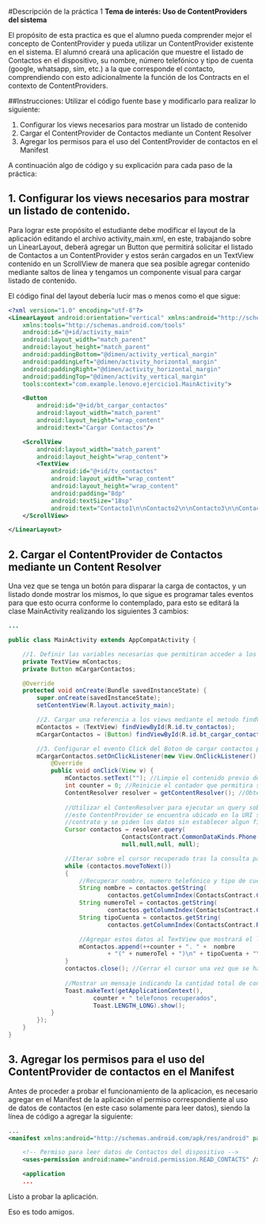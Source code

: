 #Descripción de la práctica 1 
**Tema de interés: Uso de ContentProviders del sistema**

El propósito de esta practica es que el alumno pueda comprender mejor el concepto de ContentProvider y pueda utilizar un ContentProvider existente en el sistema.  El alumnó creará una aplicación que muestre el listado de Contactos en el dispositivo, su nombre, número telefónico y tipo de cuenta (google, whatsapp, sim, etc.) a la que corresponde el contacto, comprendiendo con esto adicionalmente la función de los Contracts en el contexto de ContentProviders.

##Instrucciones:
Utilizar el código fuente base y modificarlo para realizar lo siguiente:

 1. Configurar los views necesarios para mostrar un listado de contenido 
 2. Cargar el ContentProvider de Contactos mediante un Content Resolver
 3. Agregar los permisos para el uso del ContentProvider de contactos en el Manifest 

A continuación algo de código y su explicación para cada paso de la práctica:

## 1. Configurar los views necesarios para mostrar un listado de contenido. 

Para lograr este propósito el estudiante debe modificar el layout de la aplicación editando el archivo activity_main.xml, en este, trabajando sobre un LinearLayout, deberá agregar un Button que permitirá solicitar el listado de Contactos a un ContentProvider y estos serán cargados en un TextView contenido en un ScrollView de manera que sea posible agregar contenido mediante saltos de linea y tengamos un componente visual para cargar listado de contenido.

El código final del layout debería lucir mas o menos como el que sigue:

```xml
<?xml version="1.0" encoding="utf-8"?>
<LinearLayout android:orientation="vertical" xmlns:android="http://schemas.android.com/apk/res/android"
    xmlns:tools="http://schemas.android.com/tools"
    android:id="@+id/activity_main"
    android:layout_width="match_parent"
    android:layout_height="match_parent"
    android:paddingBottom="@dimen/activity_vertical_margin"
    android:paddingLeft="@dimen/activity_horizontal_margin"
    android:paddingRight="@dimen/activity_horizontal_margin"
    android:paddingTop="@dimen/activity_vertical_margin"
    tools:context="com.example.lenovo.ejercicio1.MainActivity">

    <Button
        android:id="@+id/bt_cargar_contactos"
        android:layout_width="match_parent"
        android:layout_height="wrap_content"
        android:text="Cargar Contactos"/>

    <ScrollView
        android:layout_width="match_parent"
        android:layout_height="wrap_content">
        <TextView
            android:id="@+id/tv_contactos"
            android:layout_width="wrap_content"
            android:layout_height="wrap_content"
            android:padding="8dp"
            android:textSize="18sp"
            android:text="Contacto1\n\nContacto2\n\nContacto3\n\nContactoN" />
    </ScrollView>

</LinearLayout>
```

## 2. Cargar el ContentProvider de Contactos mediante un Content Resolver

Una vez que se tenga un botón para disparar la carga de contactos, y un listado donde mostrar los mismos, lo que sigue es programar tales eventos para que esto ocurra conforme lo contemplado, para esto se editará la clase MainActivity realizando los siguientes 3 cambios:

```java
...

public class MainActivity extends AppCompatActivity {

	//1. Definir las variables necesarias que permitiran acceder a los views creados.
    private TextView mContactos;
    private Button mCargarContactos;

    @Override
    protected void onCreate(Bundle savedInstanceState) {
        super.onCreate(savedInstanceState);
        setContentView(R.layout.activity_main);

		//2. Cargar una referencia a los views mediante el metodo findViewById
        mContactos = (TextView) findViewById(R.id.tv_contactos);
        mCargarContactos = (Button) findViewById(R.id.bt_cargar_contactos);

		//3. Configurar el evento Click del Boton de cargar contactos para que...
        mCargarContactos.setOnClickListener(new View.OnClickListener() {
            @Override
            public void onClick(View v) {
                mContactos.setText(""); //Limpie el contenido previo del TextView que mostrará el listado...
                int counter = 0; //Reinicie el contador que permitira saber cuantos contactos se ha recuperado...
                ContentResolver resolver = getContentResolver(); //Obtener una instancia del ContenResolver...
                
				//Utilizar el ContenResolver para ejecutar un query sobre el ContentProvider de Contactos,
				//este ContentProvider se encuentra ubicado en la URI señalada en su respectiva clase de
				//contrato y se piden los datos sin establecer algun filtrado, ordenación u otro. 
				Cursor contactos = resolver.query(
                                ContactsContract.CommonDataKinds.Phone.CONTENT_URI,
                                null,null,null, null);

				//Iterar sobre el cursor recuperado tras la consulta para...
                while (contactos.moveToNext())
                {
					//Recuperar nombre, numero telefónico y tipo de cuenta.
                    String nombre = contactos.getString(
                            contactos.getColumnIndex(ContactsContract.CommonDataKinds.Phone.DISPLAY_NAME));
                    String numeroTel = contactos.getString(
                            contactos.getColumnIndex(ContactsContract.CommonDataKinds.Phone.NUMBER));
                    String tipoCuenta = contactos.getString(
                            contactos.getColumnIndex(ContactsContract.RawContacts.ACCOUNT_TYPE));

					//Agregar estos datos al TextView que mostrará el listado de contenido, a la vez que se incrementa el contador de contactos recuperados.
                    mContactos.append(++counter + ". " +  nombre
                            + "(" + numeroTel + ")\n" + tipoCuenta + "\n\n");
                }
                contactos.close(); //Cerrar el cursor una vez que se ha utilizado.
				
				//Mostrar un mensaje indicando la cantidad total de contactos recuperados.
                Toast.makeText(getApplicationContext(),
                        counter + " telefonos recuperados",
                        Toast.LENGTH_LONG).show();
            }
        });
    }
}

```

## 3. Agregar los permisos para el uso del ContentProvider de contactos en el Manifest 

Antes de proceder a probar el funcionamiento de la aplicacion, es necesario agregar en el Manifest de la aplicación el permiso correspondiente al uso de datos de contactos (en este caso solamente para leer datos), siendo la línea de código a agregar la siguiente:   

```xml
...
<manifest xmlns:android="http://schemas.android.com/apk/res/android" package="com.example.lenovo.ejercicio1">

    <!-- Permiso para leer datos de Contactos del dispositivo -->
    <uses-permission android:name="android.permission.READ_CONTACTS" />

    <application
	...

```

Listo a probar la aplicación.

Eso es todo amigos.
